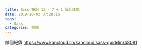 ```yaml
---
title: Sass 筆記 13 - 7 + 1 設計樣式
date: 2019-10-03 07:28:16
tags:
  - Sass
categories: 前端
---
```

做個紀錄
https://www.kancloud.cn/kancloud/sass-guidelin/48081